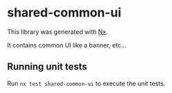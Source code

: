 # shared-common-ui

This library was generated with [Nx](https://nx.dev).

It contains common UI like a banner, etc...

## Running unit tests

Run `nx test shared-common-ui` to execute the unit tests.
